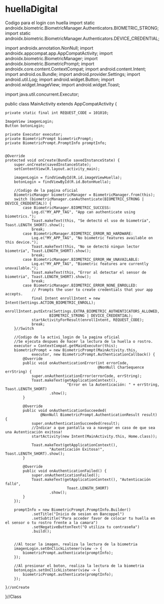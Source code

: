 # huellaDigital
Codigo para el login con huella
import static androidx.biometric.BiometricManager.Authenticators.BIOMETRIC_STRONG;
import static androidx.biometric.BiometricManager.Authenticators.DEVICE_CREDENTIAL;

import androidx.annotation.NonNull;
import androidx.appcompat.app.AppCompatActivity;
import androidx.biometric.BiometricManager;
import androidx.biometric.BiometricPrompt;
import androidx.core.content.ContextCompat;
import android.content.Intent;
import android.os.Bundle;
import android.provider.Settings;
import android.util.Log;
import android.widget.Button;
import android.widget.ImageView;
import android.widget.Toast;

import java.util.concurrent.Executor;

public class MainActivity extends AppCompatActivity {

    private static final int REQUEST_CODE = 101010;

    ImageView imagenLogin;
    Button botonLogin;

    private Executor executor;
    private BiometricPrompt biometricPrompt;
    private BiometricPrompt.PromptInfo promptInfo;


    @Override
    protected void onCreate(Bundle savedInstanceState) {
        super.onCreate(savedInstanceState);
        setContentView(R.layout.activity_main);

        imagenLogin = findViewById(R.id.imageViewHuella);
        botonLogin = findViewById(R.id.BotonHuella);

        //Codigo de la pagina oficial
        BiometricManager biometricManager = BiometricManager.from(this);
        switch (biometricManager.canAuthenticate(BIOMETRIC_STRONG | DEVICE_CREDENTIAL)) {
            case BiometricManager.BIOMETRIC_SUCCESS:
                Log.d("MY_APP_TAG", "App can authenticate using biometrics.");
                Toast.makeText(this, "Se detectó el uso de biometría", Toast.LENGTH_SHORT).show();
                break;
            case BiometricManager.BIOMETRIC_ERROR_NO_HARDWARE:
                Log.e("MY_APP_TAG", "No biometric features available on this device.");
                Toast.makeText(this, "No se detectó ningun lector biometría", Toast.LENGTH_SHORT).show();
                break;
            case BiometricManager.BIOMETRIC_ERROR_HW_UNAVAILABLE:
                Log.e("MY_APP_TAG", "Biometric features are currently unavailable.");
                Toast.makeText(this, "Error al detectar el sensor de biometria", Toast.LENGTH_SHORT).show();
                break;
            case BiometricManager.BIOMETRIC_ERROR_NONE_ENROLLED:
                // Prompts the user to create credentials that your app accepts.
                final Intent enrollIntent = new Intent(Settings.ACTION_BIOMETRIC_ENROLL);
                enrollIntent.putExtra(Settings.EXTRA_BIOMETRIC_AUTHENTICATORS_ALLOWED,
                        BIOMETRIC_STRONG | DEVICE_CREDENTIAL);
                startActivityForResult(enrollIntent, REQUEST_CODE);
                break;
        }//Switch

        //Codigo de la activi_login de la pagina oficial
        //Se ejecuta despues de hacer la lectura de la huella o rostro.
        executor = ContextCompat.getMainExecutor(this);
        biometricPrompt = new BiometricPrompt(MainActivity.this,
                executor, new BiometricPrompt.AuthenticationCallback() {
            @Override
            public void onAuthenticationError(int errorCode,
                                              @NonNull CharSequence errString) {
                super.onAuthenticationError(errorCode, errString);
                Toast.makeText(getApplicationContext(),
                                "Error en la Autenticación: " + errString, Toast.LENGTH_SHORT)
                        .show();
            }

            @Override
            public void onAuthenticationSucceeded(
                    @NonNull BiometricPrompt.AuthenticationResult result) {
                super.onAuthenticationSucceeded(result);
                //Indicar a que pantalla va a navegar en caso de que sea una Autenticación exitosa!
                startActivity(new Intent(MainActivity.this, Home.class));

                Toast.makeText(getApplicationContext(),
                        "Autenticación Exitosa!", Toast.LENGTH_SHORT).show();
            }

            @Override
            public void onAuthenticationFailed() {
                super.onAuthenticationFailed();
                Toast.makeText(getApplicationContext(), "Autenticación falló",
                                Toast.LENGTH_SHORT)
                        .show();
            }
        });

        promptInfo = new BiometricPrompt.PromptInfo.Builder()
                .setTitle("Inicio de sesion en Bancoppel")
                .setSubtitle("Para acceder favor de colocar tu huella en el sensor o tu rostro frente a la camara")
                .setNegativeButtonText("O utiliza tu contraseña")
                .build();


        //Al tocar la imagen, realiza la lectura de la biometria
        imagenLogin.setOnClickListener(view -> {
            biometricPrompt.authenticate(promptInfo);
        });

        //Al presionar el boton, realiza la lectura de la biometria
        botonLogin.setOnClickListener(view -> {
            biometricPrompt.authenticate(promptInfo);
        });

    }//onCreate
}//Class
